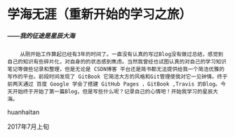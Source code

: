# 学海无涯（重新开始的学习之旅）

##### ——我的征途是星辰大海



        从刚开始工作算起已经有3年的时间了。一直没有认真的写过Blog没有做过总结，感觉到自己的知识有些碎片化，对自身的的状态感到焦虑。当然我曾经也试图认真的对自己的学习知识笔记等做些记录和整理，但是无论是 CSDN博客 平台还是简书都无法提供给我一个简洁优雅的写作的平台。前段时间发现了 GitBook 它简洁大方的风格和Git管理使我对它一见钟情。终于前两天通过 百度 Google 学会了搭建 GitHub Pages ，GitBook ,Travis 的Blog。今天开始终于开始了第一篇Blog，但是写些什么呢？记录自己的心情吧！开始我学习的星辰大海。

huanhaitan

2017年7月上旬





